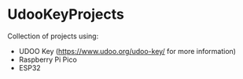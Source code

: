 # UdooKeyProjects
Collection of projects using:
- UDOO Key (https://www.udoo.org/udoo-key/ for more information)
- Raspberry Pi Pico
- ESP32

